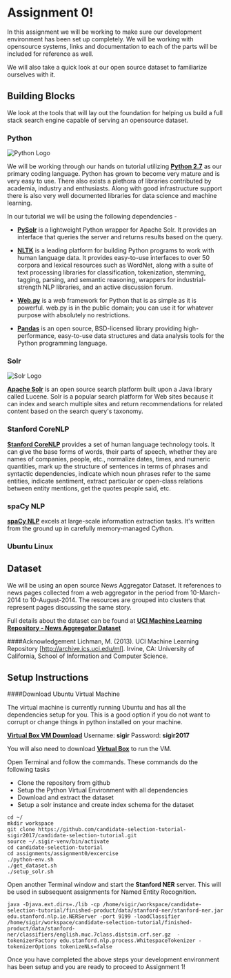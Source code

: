 # Assignment 0!

In this assignment we will be working to make sure our development environment has been set up completely. We will be working with opensource systems, links and documentation to each of the parts will be included for reference as well. 

We will also take a quick look at our open source dataset to familiarize ourselves with it. 

## Building Blocks
We look at the tools that will lay out the foundation for helping us build a full stack search engine capable of serving an opensource dataset. 

### Python

![Python Logo](https://www.python.org/static/community_logos/python-powered-w-200x80.png)

We will be working through our hands on tutorial utilizing [**Python 2.7**](https://www.python.org/download/releases/2.7/) as our primary coding language. Python has grown to become very mature and is very easy to use. There also exists a plethora of libraries contributed by academia, industry and enthusiasts. Along with good infrastructure support there is also very well documented libraries for data science and machine learning. 

In our tutorial we will be using the following dependencies - 

* [**PySolr**](https://github.com/django-haystack/pysolr) is a lightweight Python wrapper for Apache Solr. It provides an interface that queries the server and returns results based on the query.

* [**NLTK**](http://www.nltk.org/) is a leading platform for building Python programs to work with human language data. It provides easy-to-use interfaces to over 50 corpora and lexical resources such as WordNet, along with a suite of text processing libraries for classification, tokenization, stemming, tagging, parsing, and semantic reasoning, wrappers for industrial-strength NLP libraries, and an active discussion forum.

* [**Web.py**](http://webpy.org/) is a web framework for Python that is as simple as it is powerful. web.py is in the public domain; you can use it for whatever purpose with absolutely no restrictions.


* [**Pandas**](http://pandas.pydata.org/) is an open source, BSD-licensed library providing high-performance, easy-to-use data structures and data analysis tools for the Python programming language.


### Solr

![Solr Logo](http://www.mcplusa.com/wp-content/uploads/2016/05/platform-solr-logo-330x200.png)

[**Apache Solr**](http://lucene.apache.org/solr/) is an open source search platform built upon a Java library called Lucene. Solr is a popular search platform for Web sites because it can index and search multiple sites and return recommendations for related content based on the search query's taxonomy.


### Stanford CoreNLP
[**Stanford CoreNLP**](https://stanfordnlp.github.io/CoreNLP/) provides a set of human language technology tools. It can give the base forms of words, their parts of speech, whether they are names of companies, people, etc., normalize dates, times, and numeric quantities, mark up the structure of sentences in terms of phrases and syntactic dependencies, indicate which noun phrases refer to the same entities, indicate sentiment, extract particular or open-class relations between entity mentions, get the quotes people said, etc.

### spaCy NLP
[**spaCy NLP**](https://spacy.io/) excels at large-scale information extraction tasks. It's written from the ground up in carefully memory-managed Cython.

### Ubuntu Linux

## Dataset
We will be using an open source News Aggregator Dataset. It references to news pages collected from a web aggregator in the period from 10-March-2014 to 10-August-2014. The resources are grouped into clusters that represent pages discussing the same story.

Full details about the dataset can be found at [**UCI Machine Learning Repository - News Aggregator Dataset**](http://archive.ics.uci.edu/ml/datasets/News+Aggregator#)

####Acknowledgement
Lichman, M. (2013). UCI Machine Learning Repository [http://archive.ics.uci.edu/ml]. Irvine, CA: University of California, School of Information and Computer Science.



## Setup Instructions
####Download Ubuntu Virtual Machine

The virtual machine is currently running Ubuntu and has all the dependencies setup for you. This is a good option if you do not want to corrupt or change things in python installed on your machine.

[**Virtual Box VM Download**](https://drive.google.com/open?id=0B1eBBrAnKVJlTEh4X3NzYlB6cXc)
Username: **sigir** Password: **sigir2017**

You will also need to download [**Virtual Box**](https://www.virtualbox.org/wiki/Downloads) to run the VM.

Open Terminal and follow the commands. These commands do the following tasks

* Clone the repository from github
* Setup the Python Virtual Environment with all dependencies
* Download and extract the dataset
* Setup a solr instance and create index schema for the dataset

~~~
cd ~/
mkdir workspace
git clone https://github.com/candidate-selection-tutorial-sigir2017/candidate-selection-tutorial.git
source ~/.sigir-venv/bin/activate
cd candidate-selection-tutorial
cd assignments/assignment0/excercise
./python-env.sh
./get_dataset.sh
./setup_solr.sh
~~~

Open another Terminal window and start the **Stanford NER** server. This will be used in subsequent assignments for Named Entity Recognition.

~~~
java -Djava.ext.dirs=./lib -cp /home/sigir/workspace/candidate-selection-tutorial/finished-product/data/stanford-ner/stanford-ner.jar edu.stanford.nlp.ie.NERServer -port 9199 -loadClassifier /home/sigir/workspace/candidate-selection-tutorial/finished-product/data/stanford-ner/classifiers/english.muc.7class.distsim.crf.ser.gz  -tokenizerFactory edu.stanford.nlp.process.WhitespaceTokenizer -tokenizerOptions tokenizeNLs=false
~~~

Once you have completed the above steps your development environment has been setup and you are ready to proceed to Assignment 1!
